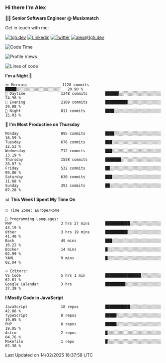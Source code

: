 ### Hi there I'm Alex

👨‍💻 __Senior Software Engineer @ Musixmatch__

Get in touch with me:

[![1gh.dev](https://img.shields.io/static/v1?label=1gh.dev&message=%20&color=red&logo=&style=flat-square&logoColor=white)](https://www.1gh.dev/)
[![Linkedin](https://img.shields.io/static/v1?label=Linkedin&message=%20&color=blue&logo=Linkedin&style=flat-square&logoColor=white)](https://linkedin.com/in/alexghirelli)
[![Twitter](https://img.shields.io/static/v1?label=Twitter&message=%20&color=blue&logo=Twitter&style=flat-square&logoColor=white)](https://twitter.com/alexGhirelli)
[![alex@1gh.dev](https://img.shields.io/static/v1?label=alex@1gh.dev&message=%20&color=red&logo=gmail&style=flat-square&logoColor=white)](mailto:alex@1gh.dev)

<!--START_SECTION:waka-->
![Code Time](http://img.shields.io/badge/Code%20Time-8%2C247%20hrs%2058%20mins-blue)

![Profile Views](http://img.shields.io/badge/Profile%20Views-0-blue)

![Lines of code](https://img.shields.io/badge/From%20Hello%20World%20I%27ve%20Written-19.9%20million%20lines%20of%20code-blue)

**I'm a Night 🦉** 

```text
🌞 Morning                1128 commits        █████░░░░░░░░░░░░░░░░░░░░   20.90 % 
🌆 Daytime                1348 commits        ██████░░░░░░░░░░░░░░░░░░░   24.98 % 
🌃 Evening                2109 commits        ██████████░░░░░░░░░░░░░░░   39.08 % 
🌙 Night                  811 commits         ████░░░░░░░░░░░░░░░░░░░░░   15.03 % 
```
📅 **I'm Most Productive on Thursday** 

```text
Monday                   895 commits         ████░░░░░░░░░░░░░░░░░░░░░   16.59 % 
Tuesday                  676 commits         ███░░░░░░░░░░░░░░░░░░░░░░   12.53 % 
Wednesday                712 commits         ███░░░░░░░░░░░░░░░░░░░░░░   13.19 % 
Thursday                 1558 commits        ███████░░░░░░░░░░░░░░░░░░   28.87 % 
Friday                   532 commits         ██░░░░░░░░░░░░░░░░░░░░░░░   09.86 % 
Saturday                 630 commits         ███░░░░░░░░░░░░░░░░░░░░░░   11.68 % 
Sunday                   393 commits         ██░░░░░░░░░░░░░░░░░░░░░░░   07.28 % 
```


📊 **This Week I Spent My Time On** 

```text
🕑︎ Time Zone: Europe/Rome

💬 Programming Languages: 
PHP                      3 hrs 27 mins       ███████████░░░░░░░░░░░░░░   43.19 % 
Other                    3 hrs 19 mins       ██████████░░░░░░░░░░░░░░░   41.40 % 
Bash                     49 mins             ███░░░░░░░░░░░░░░░░░░░░░░   10.22 % 
Docker                   14 mins             █░░░░░░░░░░░░░░░░░░░░░░░░   02.99 % 
YAML                     9 mins              █░░░░░░░░░░░░░░░░░░░░░░░░   02.04 % 

🔥 Editors: 
VS Code                  5 hrs 1 min         ████████████████░░░░░░░░░   62.61 % 
Google Calendar          3 hrs               █████████░░░░░░░░░░░░░░░░   37.39 % 
```

**I Mostly Code in JavaScript** 

```text
JavaScript               18 repos            ███████████░░░░░░░░░░░░░░   42.86 % 
TypeScript               8 repos             █████░░░░░░░░░░░░░░░░░░░░   19.05 % 
PHP                      8 repos             █████░░░░░░░░░░░░░░░░░░░░   19.05 % 
Astro                    2 repos             █░░░░░░░░░░░░░░░░░░░░░░░░   04.76 % 
Makefile                 1 repo              █░░░░░░░░░░░░░░░░░░░░░░░░   02.38 % 
```




 Last Updated on 14/02/2025 18:37:58 UTC
<!--END_SECTION:waka-->
